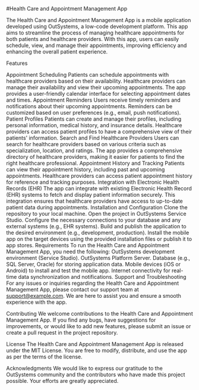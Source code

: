 #Health Care and Appointment Management App


The Health Care and Appointment Management App is a mobile application developed using OutSystems, a low-code development platform. This app aims to streamline the process of managing healthcare appointments for both patients and healthcare providers. With this app, users can easily schedule, view, and manage their appointments, improving efficiency and enhancing the overall patient experience.

Features

Appointment Scheduling Patients can schedule appointments with healthcare providers based on their availability. Healthcare providers can manage their availability and view their upcoming appointments. The app provides a user-friendly calendar interface for selecting appointment dates and times.
Appointment Reminders Users receive timely reminders and notifications about their upcoming appointments. Reminders can be customized based on user preferences (e.g., email, push notifications).
Patient Profiles Patients can create and manage their profiles, including personal information, medical history, and insurance details. Healthcare providers can access patient profiles to have a comprehensive view of their patients' information.
Search and Find Healthcare Providers Users can search for healthcare providers based on various criteria such as specialization, location, and ratings. The app provides a comprehensive directory of healthcare providers, making it easier for patients to find the right healthcare professional.
Appointment History and Tracking Patients can view their appointment history, including past and upcoming appointments. Healthcare providers can access patient appointment history for reference and tracking purposes.
Integration with Electronic Health Records (EHR) The app can integrate with existing Electronic Health Record (EHR) systems to fetch and display patient information securely. This integration ensures that healthcare providers have access to up-to-date patient data during appointments. Installation and Configuration Clone the repository to your local machine. Open the project in OutSystems Service Studio. Configure the necessary connections to your database and any external systems (e.g., EHR systems). Build and publish the application to the desired environment (e.g., development, production). Install the mobile app on the target devices using the provided installation files or publish it to app stores. Requirements To run the Health Care and Appointment Management App, you need the following:
OutSystems development environment (Service Studio). OutSystems Platform Server. Database (e.g., SQL Server, Oracle) for storing application data. Mobile devices (iOS or Android) to install and test the mobile app. Internet connectivity for real-time data synchronization and notifications. Support and Troubleshooting For any issues or inquiries regarding the Health Care and Appointment Management App, please contact our support team at support@example.com. We are here to assist you and ensure a smooth experience with the app.

Contributing We welcome contributions to the Health Care and Appointment Management App. If you find any bugs, have suggestions for improvements, or would like to add new features, please submit an issue or create a pull request in the project repository.

License The Health Care and Appointment Management App is released under the MIT License. You are free to modify, distribute, and use the app as per the terms of the license.

Acknowledgments We would like to express our gratitude to the OutSystems community and the contributors who have made this project possible. Your efforts are greatly appreciated.

